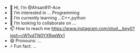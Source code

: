 - 👋 Hi, I’m @Ahsan911-Ace
- 👀 I’m interested in ... Programming 
- 🌱 I’m currently learning ...C++,python 
- 💞️ I’m looking to collaborate on ...
- 📫 How to reach me https://www.instagram.com/stud._.boy0?igsh=cW1vdTN0YXRqeWx1
- 😄 Pronouns: ...
- ⚡ Fun fact: ...

<!---
Ahsan911-Ace/Ahsan911-Ace is a ✨ special ✨ repository because its `README.md` (this file) appears on your GitHub profile.
You can click the Preview link to take a look at your changes.
--->
